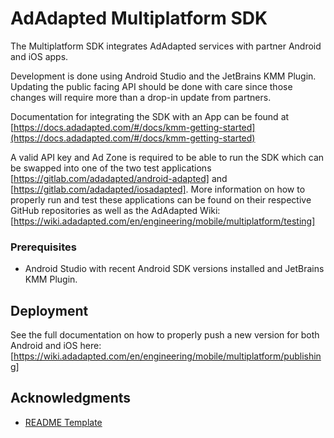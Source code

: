 # AdAdapted Multiplatform SDK

The Multiplatform SDK integrates AdAdapted services with partner Android and iOS apps.

Development is done using Android Studio and the JetBrains KMM Plugin. Updating the public facing API should be done with care since those changes will require more than a drop-in update from partners.

Documentation for integrating the SDK with an App can be found at [https://docs.adadapted.com/#/docs/kmm-getting-started](https://docs.adadapted.com/#/docs/kmm-getting-started)

A valid API key and Ad Zone is required to be able to run the SDK which can be swapped into one of the two test applications [https://gitlab.com/adadapted/android-adapted] and [https://gitlab.com/adadapted/iosadapted]. More information on how to properly run and test these applications can be found on their respective GitHub repositories as well as the AdAdapted Wiki: [https://wiki.adadapted.com/en/engineering/mobile/multiplatform/testing]

### Prerequisites

* Android Studio with recent Android SDK versions installed and JetBrains KMM Plugin.

## Deployment

See the full documentation on how to properly push a new version for both Android and iOS here: [https://wiki.adadapted.com/en/engineering/mobile/multiplatform/publishing]


## Acknowledgments

* [README Template](https://gist.github.com/PurpleBooth/109311bb0361f32d87a2)
